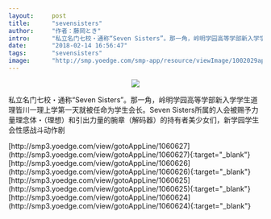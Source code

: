```yaml
---
layout:     post
title:      "sevensisters"
author:     "作者：藤岡とき"
intro:      "私立名门七校・通称“Seven Sisters”。那一角，岭明学园高等学部新入学学生道理皆川一理上学第一天就被任命为学生会长。Seven Sisters所属的人会被赐予力量理念体・（理想）和引出力量的腕章（解码器）的持有者美少女们，新学园学生会性感战斗动作剧"
date:       "2018-02-14 16:56:47"
tags:       "sevensisters"
image:      "http://smp.yoedge.com/smp-app/resource/viewImage/1002029appline.png"
---
```

<div style="text-align: center">
<p><img src="http://smp.yoedge.com/smp-app/resource/viewImage/1002029appline.png"/></p>
</div>
<p class="post-meta">
<span>私立名门七校・通称“Seven Sisters”。那一角，岭明学园高等学部新入学学生道理皆川一理上学第一天就被任命为学生会长。Seven Sisters所属的人会被赐予力量理念体・（理想）和引出力量的腕章（解码器）的持有者美少女们，新学园学生会性感战斗动作剧</span>
</p>
[http://smp3.yoedge.com/view/gotoAppLine/1060627](http://smp3.yoedge.com/view/gotoAppLine/1060627){:target="_blank"}
[http://smp3.yoedge.com/view/gotoAppLine/1060626](http://smp3.yoedge.com/view/gotoAppLine/1060626){:target="_blank"}
[http://smp3.yoedge.com/view/gotoAppLine/1060625](http://smp3.yoedge.com/view/gotoAppLine/1060625){:target="_blank"}
[http://smp3.yoedge.com/view/gotoAppLine/1060624](http://smp3.yoedge.com/view/gotoAppLine/1060624){:target="_blank"}


